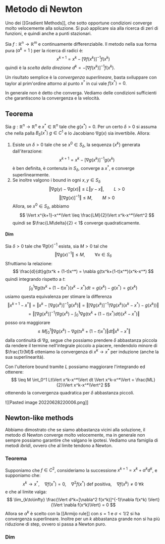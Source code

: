 # Metodo di Newton
Uno dei [[Gradient Methods]], che sotto opportune condizioni converge molto velocemente alla soluzione. 
Si può applicare sia alla ricerca di zeri di funzioni, e quindi anche a punti stazionari.

Sia $f : \mathbb{R}^n \to \mathbb{R}^m$ e continuamente differenziabile.
Il metodo nella sua forma pura ($\alpha^k = 1$ ) per la ricerca di radici è:
$$
x^{k+1}=x^k-[\nabla f(x^k)]^{-1}f(x^k)
$$
quindi è la _scelta della direzione_ $d^k = -[\nabla f(x^k)]^{-1}f(x^k)$.

Un risultato semplice è la _convergenza superlineare_, basta sviluppare con taylor al prim'ordine attorno al punto $x^*$ in cui vale $f(x^*)=0$.

In generale non è detto che converga. Vediamo delle condizioni sufficienti che garantiscono la convergenza e la velocità.

## Teorema
Sia $g : \mathbb{R}^n \to \mathbb{R}^n$ e $x^* \in \mathbb{R}^n$ tale che $g(x^*)=0$. Per un certo $\delta > 0$ si assuma che nella palla $B_\delta(x^*)$ $g \in C^1$ e lo Jacobiano $\nabla g(x)$ sia invertibile. Allora:
1. Esiste un $\delta > 0$ tale che se $x^0 \in S_\delta$, la sequenza $\{x^k\}$ generata dall'iterazione:
$$
x^{k+1} = x^k - [\nabla g(x^k)]^{-1}g(x^k)
$$
è ben definita, è contenuta in $S_\delta$, converge a $x^*$, e converge superlinearmente.
2. Se inoltre valgono i bound in ogni $x,y \in S_\delta$
$$
\Vert \nabla g(y)-\nabla g(x)\Vert \leq L \Vert y-x \Vert, \qquad L > 0
$$
$$
\Vert [\nabla g(x)]^{-1}\Vert \leq M, \qquad M > 0
$$
Allora, se $x^0 \in S_\delta$, abbiamo
$$
\Vert x^{k+1}-x^*\Vert \leq \frac{LM}{2}\Vert x^k-x^*\Vert^2
$$
quindi se $\frac{LM\delta}{2} < 1$ converge quadraticamente.
#### Dim 
Sia $\delta > 0$ tale che $\nabla g(x)^{-1}$ esista, sia $M>0$ tal che 
$$
\Vert \nabla g(x)^{-1}\Vert \leq M, \qquad \forall x \in S_\delta
$$
Sfruttiamo la relazione:
$$
\frac{d}{dt}g(tx^k + (1-t)x^*) = \nabla g(tx^k+(1-t)x^*)(x^k-x^*)
$$
quindi integrando rispetto a $t$:
$$
\int_0^1 \nabla g(tx^k+(1-t)x^*)(x^k-x^*)dt = g(x^k)-g(x^*)=g(x^k)
$$
usiamo questa equivalenza per stimare la differenza
$$
\Vert x^{k+1}-x^*\Vert = \Vert x^k - [\nabla g(x^k)]^{-1}g(x^k)\Vert = \left\Vert  [\nabla g(x^k)]^{-1}\left( \nabla g(x^k)(x^k-x^*) -g(x^k)\right)\right\Vert
$$
$$
= \left\Vert [\nabla g(x^k)]^{-1}\left( \nabla g(x^k)-\int_0^1 \nabla g(tx^k+(1-t)x^*)dt\right)(x^k-x^*) \right\Vert
$$
posso ora maggiorare
$$
\leq M  \int_0^1  \left\Vert\nabla g(x^k)- \nabla g(tx^k+(1-t)x^*)\right\Vert dt \Vert x^k - x^*\Vert
$$
dalla continuità di $\nabla g$, segue che possiamo prendere $\delta$ abbastanza piccola da rendere il termine nell'integrale piccolo a piacere, rendendolo minore di $\frac{1}{M}$ otteniamo la convergenza di $x^k \to x^*$ per induzione (anche la sua superlinearità).

Con l'ulteriore bound tramite $L$ possiamo maggiorare l'integrando ed ottenere:
$$
\leq M \int_0^1 Lt\Vert x^k-x^*\Vert dt \Vert x^k-x^*\Vert = \frac{ML}{2}\Vert x^k-x^*\Vert^2
$$
ottenendo la convergenza quadratica per $\delta$ abbastanza piccoli.

![[Pasted image 20220628220006.png]]

## Newton-like methods
Abbiamo dimostrato che se siamo abbastanza vicini alla soluzione, il metodo di Newton converge molto velocemente, ma in generale non sempre possiamo garantire che valgano le ipotesi. Vediamo una famiglia di metodi _ibridi_, ovvero che al limite tendono a Newton.

### Teorema 
Supponiamo che $f \in C^2$,  consideriamo la successione $x^{k+1}=x^k+\alpha^kd^k$, e supponiamo che:
$$
x^k \to x^*, \quad \nabla f(x^*)=0, \quad \nabla^2 f(x^*) \text{ def  positiva}, \quad \nabla f(x^k)\neq 0\; \forall k
$$
e che al limite valga:
$$
\lim_{k\to\infty} \frac{\Vert d^k+[\nabla^2 f(x^k)]^{-1}\nabla f(x^k) \Vert}{\Vert \nabla f(x^k)\Vert} = 0
$$
Allora se $\alpha^k$ è scelto con la [[Armijo rule]] con $s=1$ e $\sigma < 1/2$ si ha convergenza superlineare.
Inoltre per un $k$ abbastanza grande non si ha più riduzione di step, ovvero si passa a Newton puro.

### Dim 

